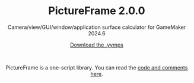 <h1 align="center">PictureFrame 2.0.0</h1>

<p align="center">Camera/view/GUI/window/application surface calculator for GameMaker 2024.6</p>

<p align="center"><a href="https://github.com/JujuAdams/PictureFrame/releases/">Download the .yymps</a></p>

&nbsp;

<p align="center">PictureFrame is a one-script library. You can read the <a href="https://github.com/JujuAdams/PictureFrame/blob/main/PictureFrame/scripts/PictureFrame/PictureFrame.gml">code and comments here</a>.</p>
